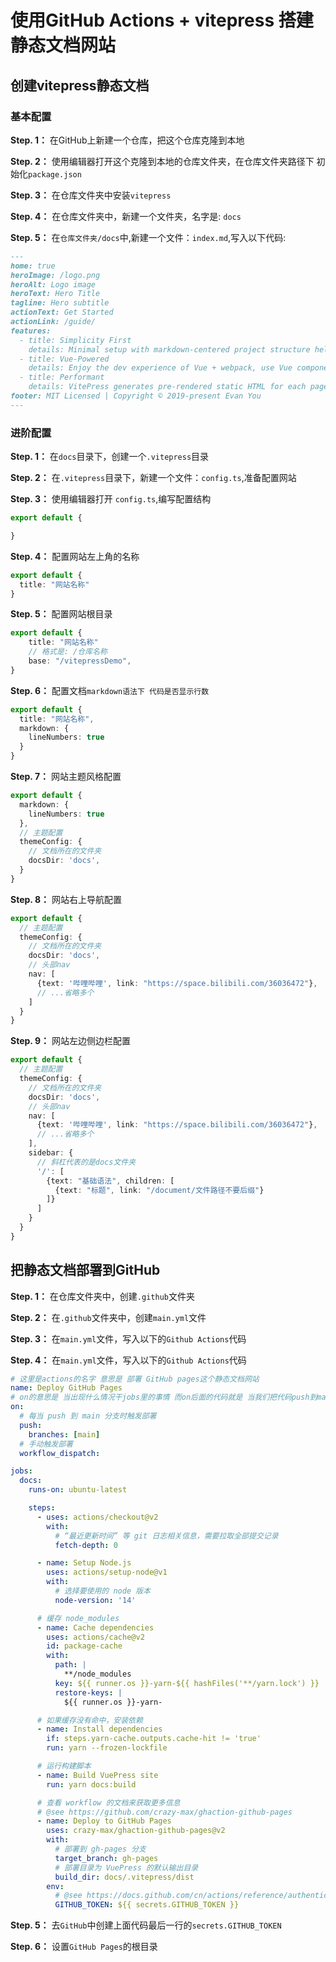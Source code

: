 # 使用GitHub Actions + vitepress 搭建静态文档网站
## 创建vitepress静态文档

### 基本配置

**Step. 1：** 在GitHub上新建一个仓库，把这个仓库克隆到本地

**Step. 2：** 使用编辑器打开这个克隆到本地的仓库文件夹，在仓库文件夹路径下 初始化`package.json`

**Step. 3：** 在仓库文件夹中安装`vitepress`

**Step. 4：** 在仓库文件夹中，新建一个文件夹，名字是: `docs`

**Step. 5：** 在`仓库文件夹/docs`中,新建一个文件：`index.md`,写入以下代码:

```md
---
home: true
heroImage: /logo.png
heroAlt: Logo image
heroText: Hero Title
tagline: Hero subtitle
actionText: Get Started
actionLink: /guide/
features:
  - title: Simplicity First
    details: Minimal setup with markdown-centered project structure helps you focus on writing.
  - title: Vue-Powered
    details: Enjoy the dev experience of Vue + webpack, use Vue components in markdown, and develop custom themes with Vue.
  - title: Performant
    details: VitePress generates pre-rendered static HTML for each page, and runs as an SPA once a page is loaded.
footer: MIT Licensed | Copyright © 2019-present Evan You
---
```

### 进阶配置

**Step. 1：** 在`docs`目录下，创建一个`.vitepress`目录

**Step. 2：** 在`.vitepress`目录下，新建一个文件：`config.ts`,准备配置网站

**Step. 3：** 使用编辑器打开 `config.ts`,编写配置结构

```ts
export default {

}
```

**Step. 4：** 配置网站左上角的名称

```ts
export default {
  title: "网站名称"
}
```

**Step. 5：** 配置网站根目录

```ts
export default {
    title: "网站名称"
    // 格式是: /仓库名称
    base: "/vitepressDemo",
}
```

**Step. 6：** 配置文档`markdown语法下 代码是否显示行数`

```ts
export default {
  title: "网站名称",
  markdown: {
    lineNumbers: true
  }
}
```

**Step. 7：** 网站主题风格配置

```ts
export default {
  markdown: {
    lineNumbers: true
  },
  // 主题配置
  themeConfig: {
    // 文档所在的文件夹
    docsDir: 'docs',
  }
}
```

**Step. 8：** 网站右上导航配置

```ts
export default {
  // 主题配置
  themeConfig: {
    // 文档所在的文件夹
    docsDir: 'docs',
    // 头部nav
    nav: [
      {text: '哔哩哔哩', link: "https://space.bilibili.com/36036472"},
      // ...省略多个
    ]
  }
}
```

**Step. 9：** 网站左边侧边栏配置

```ts
export default {
  // 主题配置
  themeConfig: {
    // 文档所在的文件夹
    docsDir: 'docs',
    // 头部nav
    nav: [
      {text: '哔哩哔哩', link: "https://space.bilibili.com/36036472"},
      // ...省略多个
    ],
    sidebar: {
      // 斜杠代表的是docs文件夹
      '/': [
        {text: "基础语法", children: [
          {text: "标题", link: "/document/文件路径不要后缀"}
        ]}
      ]
    }
  }
}
```

## 把静态文档部署到GitHub

**Step. 1：** 在仓库文件夹中，创建`.github`文件夹

**Step. 2：** 在`.github`文件夹中，创建`main.yml`文件

**Step. 3：** 在`main.yml`文件，写入以下的`Github Actions`代码

**Step. 4：** 在`main.yml`文件，写入以下的`Github Actions`代码

```yml
# 这里是actions的名字 意思是 部署 GitHub pages这个静态文档网站
name: Deploy GitHub Pages
# on的意思是 当出现什么情况干jobs里的事情 而on后面的代码就是 当我们把代码push到main分支的时候 让githubactions去做jobs中的事情
on:
  # 每当 push 到 main 分支时触发部署
  push:
    branches: [main]
  # 手动触发部署
  workflow_dispatch:

jobs:
  docs:
    runs-on: ubuntu-latest

    steps:
      - uses: actions/checkout@v2
        with:
          # “最近更新时间” 等 git 日志相关信息，需要拉取全部提交记录
          fetch-depth: 0

      - name: Setup Node.js
        uses: actions/setup-node@v1
        with:
          # 选择要使用的 node 版本
          node-version: '14'

      # 缓存 node_modules
      - name: Cache dependencies
        uses: actions/cache@v2
        id: package-cache
        with:
          path: |
            **/node_modules
          key: ${{ runner.os }}-yarn-${{ hashFiles('**/yarn.lock') }}
          restore-keys: |
            ${{ runner.os }}-yarn-

      # 如果缓存没有命中，安装依赖
      - name: Install dependencies
        if: steps.yarn-cache.outputs.cache-hit != 'true'
        run: yarn --frozen-lockfile

      # 运行构建脚本
      - name: Build VuePress site
        run: yarn docs:build

      # 查看 workflow 的文档来获取更多信息
      # @see https://github.com/crazy-max/ghaction-github-pages
      - name: Deploy to GitHub Pages
        uses: crazy-max/ghaction-github-pages@v2
        with:
          # 部署到 gh-pages 分支
          target_branch: gh-pages
          # 部署目录为 VuePress 的默认输出目录
          build_dir: docs/.vitepress/dist 
        env:
          # @see https://docs.github.com/cn/actions/reference/authentication-in-a-workflow#about-the-github_token-secret
          GITHUB_TOKEN: ${{ secrets.GITHUB_TOKEN }}
```

**Step. 5：** 去`GitHub`中创建上面代码最后一行的`secrets.GITHUB_TOKEN`


**Step. 6：** 设置`GitHub Pages`的根目录
